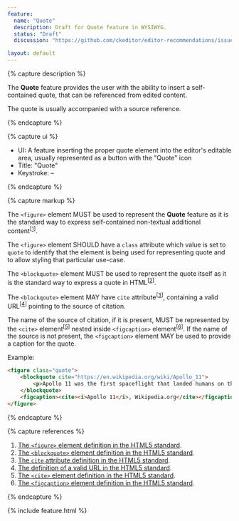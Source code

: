 ```yaml
---
feature:
  name: "Quote"
  description: Draft for Quote feature in WYSIWYG.
  status: "Draft"
  discussion: "https://github.com/ckeditor/editor-recommendations/issues/18"

layout: default
---
```


{% capture description %}

The **Quote** feature provides the user with the ability to insert a self-contained quote, that can be referenced from edited content.

The quote is usually accompanied with a source reference.

{% endcapture %}

{% capture ui %}

 * UI: A feature inserting the proper quote element into the editor's editable area, usually represented as a button with the "<i class="fa fa-quote-right" title="Quote"></i><span class="sr-only">Quote</span>" icon
 * Title: "Quote"
 * Keystroke: –

{% endcapture %}

{% capture markup %}

The `<figure>` element MUST be used to represent the **Quote** feature as it is the standard way to express self-contained non-textual additional content<sup>[[1](#ref1)]</sup>.

The `<figure>` element SHOULD have a `class` attribute which value is set to `quote` to identify that the element is being used for representing quote and to allow styling that particular use-case.

The `<blockquote>` element MUST be used to represent the quote itself as it is the standard way to express a quote in HTML<sup>[[2](#ref2)]</sup>.

The `<blockqoute>` element MAY have `cite` attribute<sup>[[3](#ref3)]</sup>, containing a valid URL<sup>[[4](#ref4)]</sup> pointing to the source of citation.

The name of the source of citation, if it is present, MUST be represented by the `<cite>` element<sup>[[5](#ref5)]</sup> nested inside `<figcaption>` element<sup>[[6](#ref6)]</sup>. If the name of the source is not present, the `<figcaption>` element MAY be used to provide a caption for the quote.

Example:

```html
<figure class="quote">
	<blockquote cite="https://en.wikipedia.org/wiki/Apollo_11">
		<p>Apollo 11 was the first spaceflight that landed humans on the Moon. Americans Neil Armstrong and Buzz Aldrin landed on July 20, 1969, at 20:18 UTC (46 years ago). Armstrong became the first to step onto the lunar surface six hours later on July 21 at 02:56 UTC. Armstrong spent about two and a half hours outside the spacecraft, and together with Aldrin collected 47.5 pounds (21.5 kg) of lunar material for return to Earth. The third member of the mission, Michael Collins, piloted the command spacecraft alone in lunar orbit until Armstrong and Aldrin returned to it just under a day later for the trip back to Earth.</p>
	</blockquote>
	<figcaption><cite><i>Apollo 11</i>, Wikipedia.org</cite></figcaption>
</figure>
```

{% endcapture %}

{% capture references %}

1. <a id="ref1"></a>[The `<figure>` element definition in the HTML5 standard](http://www.w3.org/TR/html5/grouping-content.html#the-figure-element).
2. <a id="ref2"></a>[The `<blockquote>` element definition in the HTML5 standard](https://www.w3.org/TR/html5/grouping-content.html#the-blockquote-element).
3. <a id="ref3"></a>[The `cite` attribute definition in the HTML5 standard](https://www.w3.org/TR/html5/grouping-content.html#attr-blockquote-cite).
4. <a id="ref4"></a>[The definition of a valid URL in the HTML5 standard](http://www.w3.org/TR/html5/infrastructure.html#urls).
5. <a id="ref5"></a>[The `<cite>` element definition in the HTML5 standard](https://www.w3.org/TR/html5/text-level-semantics.html#the-cite-element).
6. <a id="ref6"></a>[The `<figcaption>` element definition in the HTML5 standard](http://www.w3.org/TR/html5/grouping-content.html#the-figcaption-element).

{% endcapture %}

{% include feature.html %}

